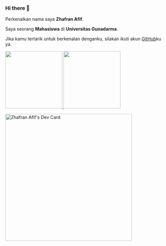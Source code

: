 ### Hi there 👋


Perkenalkan nama saya **Zhafran Afif**.

Saya seorang **Mahasiswa** di **Universitas Gunadarma**.

Jika kamu tertarik untuk berkenalan denganku, silakan ikuti akun [GitHub](https://github.com/zhafranafif)ku ya.

<p align="left">
<a href="https://github.com/zhafranafif">
  <img height="180em" src="https://github-readme-stats-eight-theta.vercel.app/api?username=zhafranafif&show_icons=true&theme=algolia&include_all_commits=true&count_private=true"/>
  <img height="180em" src="https://github-readme-stats-eight-theta.vercel.app/api/top-langs/?username=zhafranafif&layout=compact&langs_count=8&theme=algolia"/>
</a>
</p>

<a href="https://app.daily.dev/zhafranafif"><img src="https://api.daily.dev/devcards/1a82d5e8055e4d8889bf8e2da45697ad.png?r=rny" width="400" alt="Zhafran Afif's Dev Card"/></a>
